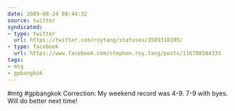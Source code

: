 ```yaml
---
date: 2009-08-24 08:44:32
source: twitter
syndicated:
- type: twitter
  url: https://twitter.com/roytang/statuses/3509310195/
- type: facebook
  url: https://www.facebook.com/stephen.roy.tang/posts/116708384333
tags:
- mtg
- gpbangkok
---
```


#mtg #gpbangkok Correction: My weekend record was 4-9. 7-9 with byes. Will do better next time!
